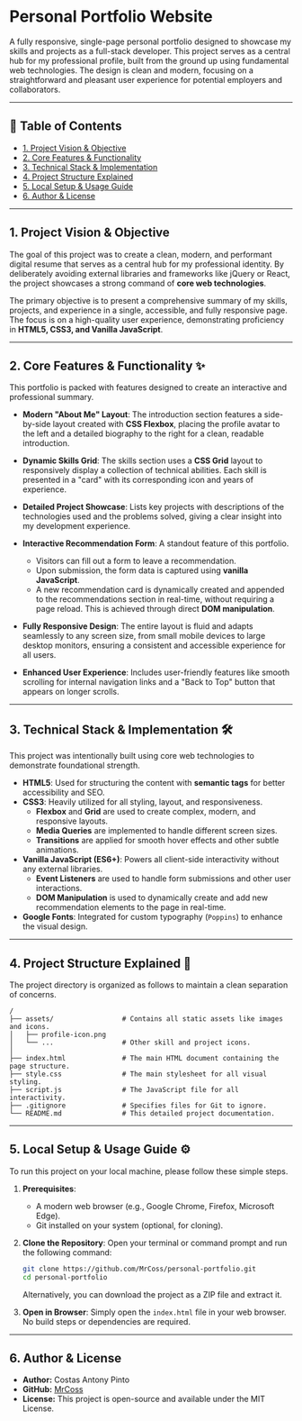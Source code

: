 # Personal Portfolio Website

A fully responsive, single-page personal portfolio designed to showcase my skills and projects as a full-stack developer. This project serves as a central hub for my professional profile, built from the ground up using fundamental web technologies. The design is clean and modern, focusing on a straightforward and pleasant user experience for potential employers and collaborators.

-----

## 📖 Table of Contents

  - [1. Project Vision & Objective](https://www.google.com/search?q=%231-project-vision--objective)
  - [2. Core Features & Functionality](https://www.google.com/search?q=%232-core-features--functionality)
  - [3. Technical Stack & Implementation](https://www.google.com/search?q=%233-technical-stack--implementation)
  - [4. Project Structure Explained](https://www.google.com/search?q=%234-project-structure-explained)
  - [5. Local Setup & Usage Guide](https://www.google.com/search?q=%235-local-setup--usage-guide)
  - [6. Author & License](https://www.google.com/search?q=%236-author--license)

-----

## 1\. Project Vision & Objective

The goal of this project was to create a clean, modern, and performant digital resume that serves as a central hub for my professional identity. By deliberately avoiding external libraries and frameworks like jQuery or React, the project showcases a strong command of **core web technologies**.

The primary objective is to present a comprehensive summary of my skills, projects, and experience in a single, accessible, and fully responsive page. The focus is on a high-quality user experience, demonstrating proficiency in **HTML5, CSS3, and Vanilla JavaScript**.

-----

## 2\. Core Features & Functionality ✨

This portfolio is packed with features designed to create an interactive and professional summary.

  - **Modern "About Me" Layout**: The introduction section features a side-by-side layout created with **CSS Flexbox**, placing the profile avatar to the left and a detailed biography to the right for a clean, readable introduction.

  - **Dynamic Skills Grid**: The skills section uses a **CSS Grid** layout to responsively display a collection of technical abilities. Each skill is presented in a "card" with its corresponding icon and years of experience.

  - **Detailed Project Showcase**: Lists key projects with descriptions of the technologies used and the problems solved, giving a clear insight into my development experience.

  - **Interactive Recommendation Form**: A standout feature of this portfolio.

      - Visitors can fill out a form to leave a recommendation.
      - Upon submission, the form data is captured using **vanilla JavaScript**.
      - A new recommendation card is dynamically created and appended to the recommendations section in real-time, without requiring a page reload. This is achieved through direct **DOM manipulation**.

  - **Fully Responsive Design**: The entire layout is fluid and adapts seamlessly to any screen size, from small mobile devices to large desktop monitors, ensuring a consistent and accessible experience for all users.

  - **Enhanced User Experience**: Includes user-friendly features like smooth scrolling for internal navigation links and a "Back to Top" button that appears on longer scrolls.

-----

## 3\. Technical Stack & Implementation 🛠️

This project was intentionally built using core web technologies to demonstrate foundational strength.

  - **HTML5**: Used for structuring the content with **semantic tags** for better accessibility and SEO.
  - **CSS3**: Heavily utilized for all styling, layout, and responsiveness.
      - **Flexbox** and **Grid** are used to create complex, modern, and responsive layouts.
      - **Media Queries** are implemented to handle different screen sizes.
      - **Transitions** are applied for smooth hover effects and other subtle animations.
  - **Vanilla JavaScript (ES6+)**: Powers all client-side interactivity without any external libraries.
      - **Event Listeners** are used to handle form submissions and other user interactions.
      - **DOM Manipulation** is used to dynamically create and add new recommendation elements to the page in real-time.
  - **Google Fonts**: Integrated for custom typography (`Poppins`) to enhance the visual design.

-----

## 4\. Project Structure Explained 🌳

The project directory is organized as follows to maintain a clean separation of concerns.

```
/
├── assets/                 # Contains all static assets like images and icons.
│   ├── profile-icon.png
│   └── ...                 # Other skill and project icons.
│
├── index.html              # The main HTML document containing the page structure.
├── style.css               # The main stylesheet for all visual styling.
├── script.js               # The JavaScript file for all interactivity.
├── .gitignore              # Specifies files for Git to ignore.
└── README.md               # This detailed project documentation.
```

-----

## 5\. Local Setup & Usage Guide ⚙️

To run this project on your local machine, please follow these simple steps.

1.  **Prerequisites**:

      - A modern web browser (e.g., Google Chrome, Firefox, Microsoft Edge).
      - Git installed on your system (optional, for cloning).

2.  **Clone the Repository**:
    Open your terminal or command prompt and run the following command:

    ```bash
    git clone https://github.com/MrCoss/personal-portfolio.git
    cd personal-portfolio
    ```

    Alternatively, you can download the project as a ZIP file and extract it.

3.  **Open in Browser**:
    Simply open the `index.html` file in your web browser. No build steps or dependencies are required.

-----

## 6\. Author & License

  - **Author:** Costas Antony Pinto
  - **GitHub:** [MrCoss](https://github.com/MrCoss)
  - **License:** This project is open-source and available under the MIT License.
